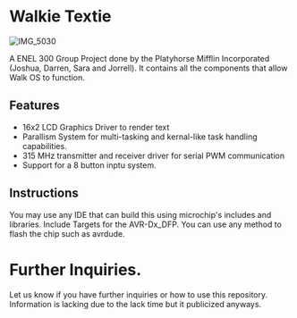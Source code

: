 # Walkie Textie

![IMG_5030](https://github.com/user-attachments/assets/8985cd24-f02d-4acf-a6f3-dd8756dcfa2d)


A ENEL 300 Group Project done by the Platyhorse Mifflin Incorporated (Joshua, Darren, Sara and Jorrell). It contains all the components that allow Walk OS to function.

## Features
- 16x2 LCD Graphics Driver to render text
- Parallism System for multi-tasking and kernal-like task handling capabilities.
- 315 MHz transmitter and receiver driver for serial PWM communication
- Support for a 8 button inptu system.

## Instructions
You may use any IDE that can build this using microchip's includes and libraries. Include Targets for the AVR-Dx_DFP.
You can use any method to flash the chip such as avrdude.


# Further Inquiries.
Let us know if you have further inquiries or how to use this repository. 
Information is lacking due to the lack time but it publicized anyways.

